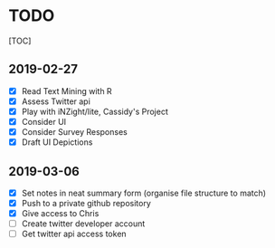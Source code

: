 # TODO

[TOC]

## 2019-02-27

- [x] Read Text Mining with R
- [x] Assess Twitter api
- [x] Play with iNZight/lite, Cassidy's Project
- [x] Consider UI
- [x] Consider Survey Responses
- [x] Draft UI Depictions

## 2019-03-06

- [x] Set notes in neat summary form (organise file structure to match)
- [x] Push to a private github repository
- [x] Give access to Chris
- [ ] Create twitter developer account
- [ ] Get twitter api access token